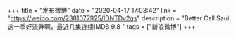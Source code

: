 +++
title = "发布微博"
date = "2020-04-17 17:03:42"
link = "https://weibo.com/2381077925/IDNTDv2qs"
description = "Better Call Saul这一季好流弊啊，最近几集连续IMDB 9.8 "
tags = ["新浪微博"]
+++
